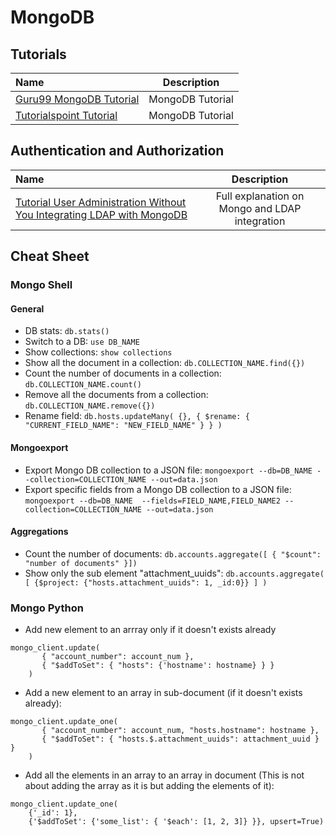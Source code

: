 # MongoDB

## Tutorials

Name | Description
:------|:------:
[Guru99 MongoDB Tutorial](https://www.guru99.com/what-is-mongodb.html) | MongoDB Tutorial
[Tutorialspoint Tutorial](https://www.tutorialspoint.com/mongodb) | MongoDB Tutorial

## Authentication and Authorization

Name | Description
:------|:------:
[Tutorial User Administration Without You Integrating LDAP with MongoDB](https://www.youtube.com/watch?v=ky8OKWPCZXs&ab_channel=MongoDB) | Full explanation on Mongo and LDAP integration

## Cheat Sheet

### Mongo Shell

#### General

* DB stats: `db.stats()`
* Switch to a DB: `use DB_NAME`
* Show collections: `show collections`
* Show all the document in a collection: `db.COLLECTION_NAME.find({})`
* Count the number of documents in a collection: `db.COLLECTION_NAME.count()`
* Remove all the documents from a collection: `db.COLLECTION_NAME.remove({})`
* Rename field: ```db.hosts.updateMany( {}, { $rename: { "CURRENT_FIELD_NAME": "NEW_FIELD_NAME" } } )```

#### Mongoexport 

* Export Mongo DB collection to a JSON file: `mongoexport --db=DB_NAME --collection=COLLECTION_NAME --out=data.json`
* Export specific fields from a Mongo DB collection to a  JSON file: `mongoexport --db=DB_NAME  --fields=FIELD_NAME,FIELD_NAME2 --collection=COLLECTION_NAME --out=data.json`

#### Aggregations

* Count the number of documents: `db.accounts.aggregate([ { "$count": "number of documents" }])`
* Show only the sub element "attachment_uuids": `db.accounts.aggregate( [ {$project: {"hosts.attachment_uuids": 1, _id:0}} ] )`

### Mongo Python

* Add new element to an arrray only if it doesn't exists already

```
mongo_client.update(
       { "account_number": account_num },
       { "$addToSet": { "hosts": {'hostname': hostname} } }
    )
```

* Add a new element to an array in sub-document (if it doesn't exists already):

```
mongo_client.update_one(
       { "account_number": account_num, "hosts.hostname": hostname },
       { "$addToSet": { "hosts.$.attachment_uuids": attachment_uuid } }
    )
```

* Add all the elements in an array to an array in document (This is not about adding the array as it is but adding the elements of it):

```
mongo_client.update_one(
    {'_id': 1},
    {'$addToSet': {'some_list': { '$each': [1, 2, 3]} }}, upsert=True)
```
